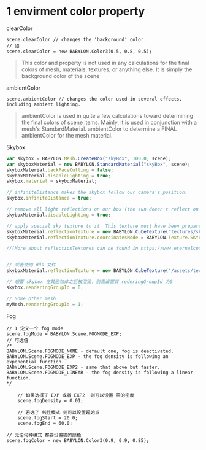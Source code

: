 # 1 envirment color property
clearColor
```JS
scene.clearColor // changes the 'background' color.
// 如
scene.clearColor = new BABYLON.Color3(0.5, 0.8, 0.5);
```
> This color and property is not used in any calculations for the final colors of mesh, materials, textures, or anything else. It is simply the background color of the scene

ambientColor
```JS
scene.ambientColor // changes the color used in several effects, including ambient lighting.
```
>  ambientColor is used in quite a few calculations toward determining the final colors of scene items.  Mainly, it is used in conjunction with a mesh's StandardMaterial. ambientColor to determine a FINAL ambientColor for the mesh material.

Skybox
```js
var skybox = BABYLON.Mesh.CreateBox("skyBox", 100.0, scene);
var skyboxMaterial = new BABYLON.StandardMaterial("skyBox", scene);
skyboxMaterial.backFaceCulling = false;
skyboxMaterial.disableLighting = true;
skybox.material = skyboxMaterial;

// infiniteDistance makes the skybox follow our camera's position.
skybox.infiniteDistance = true;

// remove all light reflections on our box (the sun doesn't reflect on the sky!):
skyboxMaterial.disableLighting = true;

// apply special sky texture to it. This texture must have been prepared to be a skybox, in a dedicated directory, named “skybox” in example:
skyboxMaterial.reflectionTexture = new BABYLON.CubeTexture("textures/skybox", scene);
skyboxMaterial.reflectionTexture.coordinatesMode = BABYLON.Texture.SKYBOX_MODE;

//(More about reflectionTextures can be found in https://www.eternalcoding.com/?p=303


// 或者使用 dds 文件
skyboxMaterial.reflectionTexture = new BABYLON.CubeTexture("/assets/textures/SpecularHDR.dds", scene);

// 想要 skybox 在其他物体之后被渲染，则需设置其 rederingGroupId 为0
skybox.renderingGroupId = 0;

// Some other mesh
myMesh.renderingGroupId = 1;

```
Fog

```JS
// 1 定义一个 fog mode
scene.fogMode = BABYLON.Scene.FOGMODE_EXP;
// 可选值
/*
BABYLON.Scene.FOGMODE_NONE - default one, fog is deactivated.
BABYLON.Scene.FOGMODE_EXP - the fog density is following an exponential function.
BABYLON.Scene.FOGMODE_EXP2 - same that above but faster.
BABYLON.Scene.FOGMODE_LINEAR - the fog density is following a linear function.
*/

    // 如果选择了 EXP 或者 EXP2  则可以设置 雾的密度
    scene.fogDensity = 0.01;
    
    // 若选了 线性模式 则可以设置起始点
    scene.fogStart = 20.0;
    scene.fogEnd = 60.0;
    
// 无论何种模式 都要设置雾的颜色
scene.fogColor = new BABYLON.Color3(0.9, 0.9, 0.85);

```